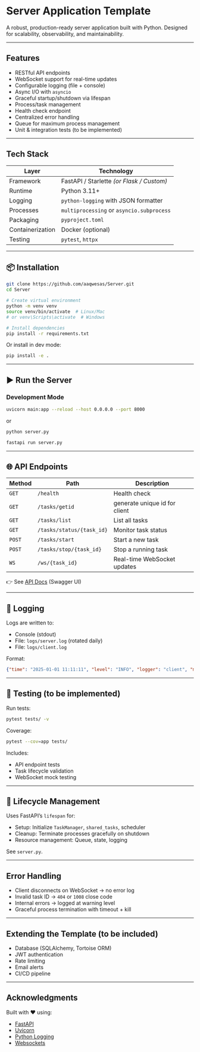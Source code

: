 # Server Application Template

A robust, production-ready server application built with Python. Designed for scalability, observability, and maintainability.

---

## Features

- RESTful API endpoints
- WebSocket support for real-time updates
- Configurable logging (file + console)
- Async I/O with `asyncio`
- Graceful startup/shutdown via lifespan
- Process/task management
- Health check endpoint
- Centralized error handling
- Queue for maximum process management
- Unit & integration tests (to be implemented)

---

## Tech Stack

| Layer | Technology |
|------|------------|
| Framework | FastAPI / Starlette *(or Flask / Custom)* |
| Runtime | Python 3.11+ |
| Logging | `python-logging` with JSON formatter |
| Processes | `multiprocessing` or `asyncio.subprocess` |
| Packaging | `pyproject.toml` |
| Containerization | Docker (optional) |
| Testing | `pytest`, `httpx` |

---

## 📦 Installation

```bash
git clone https://github.com/aaqwesas/Server.git
cd Server

# Create virtual environment
python -m venv venv
source venv/bin/activate  # Linux/Mac
# or venv\Scripts\activate  # Windows

# Install dependencies
pip install -r requirements.txt
```

Or install in dev mode:
```bash
pip install -e .
```

---

## ▶️ Run the Server

### Development Mode
```bash
uvicorn main:app --reload --host 0.0.0.0 --port 8000
```
or 
```bash
python server.py
```
```bash
fastapi run server.py
```

---

## 🌐 API Endpoints

| Method | Path | Description |
|-------|------|-------------|
| `GET` | `/health` | Health check |
| `GET` | `/tasks/getid`  | generate unique id for client |
| `GET` | `/tasks/list` | List all tasks |
| `GET` | `/tasks/status/{task_id}` | Monitor task status |
| `POST` | `/tasks/start` | Start a new task |
| `POST` | `/tasks/stop/{task_id}` | Stop a running task |
| `WS`  | `/ws/{task_id}` | Real-time WebSocket updates |

👉 See [API Docs](http://localhost:8000/docs) (Swagger UI)

---

## 📝 Logging

Logs are written to:
- Console (stdout)
- File: `logs/server.log` (rotated daily)
- File: `logs/client.log` 

Format:
```json
{"time": "2025-01-01 11:11:11", "level": "INFO", "logger": "client", "message": 12345}
```
---

## 🧪 Testing (to be implemented)

Run tests:
```bash
pytest tests/ -v
```

Coverage:
```bash
pytest --cov=app tests/
```

Includes:
- API endpoint tests
- Task lifecycle validation
- WebSocket mock testing

---

## 🔄 Lifecycle Management

Uses FastAPI’s `lifespan` for:
- Setup: Initialize `TaskManager`, `shared_tasks`, scheduler
- Cleanup: Terminate processes gracefully on shutdown
- Resource management: Queue, state, logging

See `server.py`.

---

## Error Handling

- Client disconnects on WebSocket → no error log
- Invalid task ID → `404` or `1008` close code
- Internal errors → logged at warning level
- Graceful process termination with timeout + kill

---

## Extending the Template (to be included)

- Database (SQLAlchemy, Tortoise ORM)
- JWT authentication
- Rate limiting
- Email alerts
- CI/CD pipeline


---

## Acknowledgments

Built with ❤️ using:
- [FastAPI](https://fastapi.tiangolo.com/)
- [Uvicorn](https://www.uvicorn.org/)
- [Python Logging](https://docs.python.org/3/library/logging.html)
- [Websockets](https://websockets.readthedocs.io/en/stable/index.html#)
